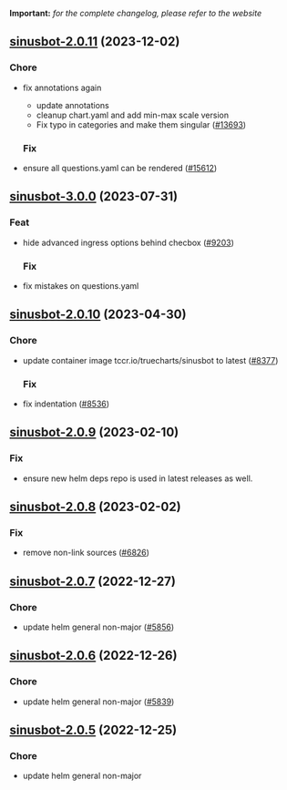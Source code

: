 **Important:**
*for the complete changelog, please refer to the website*




## [sinusbot-2.0.11](https://github.com/truecharts/charts/compare/sinusbot-3.0.0...sinusbot-2.0.11) (2023-12-02)

### Chore

- fix annotations again
  - update annotations
  - cleanup chart.yaml and add min-max scale version
  - Fix typo in categories and make them singular ([#13693](https://github.com/truecharts/charts/issues/13693))
  
  ### Fix

- ensure all questions.yaml can be rendered ([#15612](https://github.com/truecharts/charts/issues/15612))
  
  











## [sinusbot-3.0.0](https://github.com/truecharts/charts/compare/sinusbot-2.0.10...sinusbot-3.0.0) (2023-07-31)

### Feat

- hide advanced ingress options behind checbox ([#9203](https://github.com/truecharts/charts/issues/9203))
  
  ### Fix

- fix mistakes on questions.yaml
  
  


## [sinusbot-2.0.10](https://github.com/truecharts/charts/compare/sinusbot-2.0.9...sinusbot-2.0.10) (2023-04-30)

### Chore

- update container image tccr.io/truecharts/sinusbot to latest ([#8377](https://github.com/truecharts/charts/issues/8377))
  
  ### Fix

- fix indentation ([#8536](https://github.com/truecharts/charts/issues/8536))
  
  


## [sinusbot-2.0.9](https://github.com/truecharts/charts/compare/sinusbot-2.0.8...sinusbot-2.0.9) (2023-02-10)

### Fix

- ensure new helm deps repo is used in latest releases as well.
  
  


## [sinusbot-2.0.8](https://github.com/truecharts/charts/compare/sinusbot-2.0.7...sinusbot-2.0.8) (2023-02-02)

### Fix

- remove non-link sources ([#6826](https://github.com/truecharts/charts/issues/6826))
  
  


## [sinusbot-2.0.7](https://github.com/truecharts/charts/compare/sinusbot-2.0.6...sinusbot-2.0.7) (2022-12-27)

### Chore

- update helm general non-major ([#5856](https://github.com/truecharts/charts/issues/5856))
  
  


## [sinusbot-2.0.6](https://github.com/truecharts/charts/compare/sinusbot-2.0.5...sinusbot-2.0.6) (2022-12-26)

### Chore

- update helm general non-major ([#5839](https://github.com/truecharts/charts/issues/5839))
  
  


## [sinusbot-2.0.5](https://github.com/truecharts/charts/compare/sinusbot-2.0.4...sinusbot-2.0.5) (2022-12-25)

### Chore

- update helm general non-major
  
